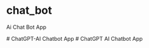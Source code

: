 # chat_bot

Ai Chat Bot App


#   C h a t G P T - A I   C h a t b o t   A p p 
 
 # ChatGPT AI Chatbot App
